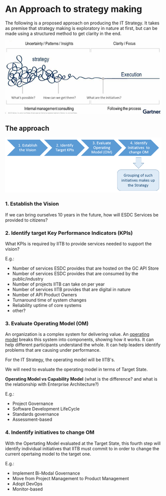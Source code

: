 # An Approach to strategy making
The following is a proposed approach on producing the IT Strategy. It takes as premise that strategy making is exploratory in nature at first, but can be made using a structured method to get clarity in the end.


![Strategy for a strategy](img/StrategyForStrategy.png)

## The approach

![Approach to Strategy making](img/StrategyMakingApproach.png)

### 1. Establish the Vision

If we can bring ourselves 10 years in the future, how will ESDC Services be provided to citizens?

### 2. Identify target Key Performance Indicators (KPIs)
What KPIs is required by IITB to provide services needed to support the vision?

E.g.:
* Number of services ESDC provides that are hosted on the GC API Store
* Number of services ESDC provides that are consumed by the public/industry
* Number of projects IITB can take on per year
* Number of services IITB provides that are digital in nature
* Number of API Product Owners
* Turnaround time of system changes
* Reliability uptime of core systems
* other?


### 3. Evaluate Operating Model (OM)
An organization is a complex system for delivering value. An [operating model](https://en.wikipedia.org/wiki/Operating_model) breaks this system into components, showing how it works. It can help different participants understand the whole. It can help leaders identify problems that are causing under performance.

For the IT Strategy, the operating model will be IITB's.

We will need to evaluate the operating model in terms of Target State.

**Operating Model vs Capability Model** (what is the difference? and what is the relationship with Enterprise Architecture?)

E.g.:
* Project Governance
* Software Development LifeCycle
* Standards governance
* Assessment-based 

### 4. Indentify initiatives to change OM

With the Opertating Model evaluated at the Target State, this fourth step will identify individual initiatives that IITB must commit to in order to change the current opertaing model to the target one.

E.g.:
* Implement Bi-Modal Governance
* Move from Project Management to Product Management
* Adopt DevOps
* Monitor-based